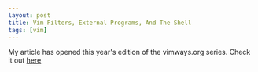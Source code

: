 ```yaml
---
layout: post
title: Vim Filters, External Programs, And The Shell
tags: [vim]
---
```


My article has opened this year's edition of the vimways.org series.
Check it out [here](https://vimways.org/2019/vim-and-the-shell/)

